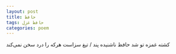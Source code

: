 ```yaml
---
layout: post
title: حافظ
tags: حافظ غزل
categories: poem
---
```


کشته غمزه تو شد حافظ ناشنیده پند / تیغ سزاست هرکه را درد سخن نمی‌کند